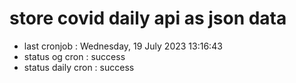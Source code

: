 # store covid daily api as json data

- last cronjob : Wednesday, 19 July 2023 13:16:43
- status og cron : success
- status daily cron : success
      
      